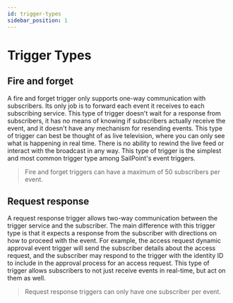 ```yaml
---
id: trigger-types
sidebar_position: 1
---
```


# Trigger Types

## Fire and forget

A fire and forget trigger only supports one-way communication with subscribers.  Its only job is to forward each event it receives to each subscribing service.  This type of trigger doesn't wait for a response from subscribers, it has no means of knowing if subscribers actually receive the event, and it doesn't have any mechanism for resending events.  This type of trigger can best be thought of as live television, where you can only see what is happening in real time.  There is no ability to rewind the live feed or interact with the broadcast in any way.  This type of trigger is the simplest and most common trigger type among SailPoint's event triggers.  

> Fire and forget triggers can have a maximum of 50 subscribers per event.

## Request response

A request response trigger allows two-way communication between the trigger service and the subscriber.  The main difference with this trigger type is that it expects a response from the subscriber with directions on how to proceed with the event.  For example, the access request dynamic approval event trigger will send the subscriber details about the access request, and the subscriber may respond to the trigger with the identity ID to include in the approval process for an access request.  This type of trigger allows subscribers to not just receive events in real-time, but act on them as well.

> Request response triggers can only have one subscriber per event.
